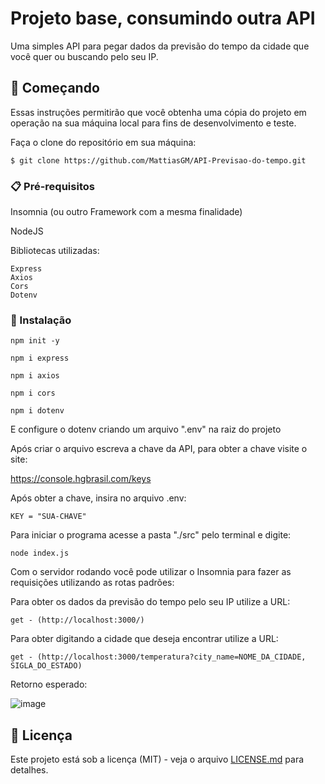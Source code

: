 # Projeto base, consumindo outra API

Uma simples API para pegar dados da previsão do tempo da cidade que você quer ou buscando pelo seu IP.

## 🚀 Começando

Essas instruções permitirão que você obtenha uma cópia do projeto em operação na sua máquina local para fins de desenvolvimento e teste.

Faça o clone do repositório em sua máquina:
```
$ git clone https://github.com/MattiasGM/API-Previsao-do-tempo.git
```
### 📋 Pré-requisitos

Insomnia (ou outro Framework com a mesma finalidade)

NodeJS

Bibliotecas utilizadas:
```
Express
Axios
Cors
Dotenv
```

### 🔧 Instalação

```
npm init -y
```
```
npm i express
```
```
npm i axios
```
```
npm i cors
```
```
npm i dotenv
```

E configure o dotenv criando um arquivo ".env" na raiz do projeto

Após criar o arquivo escreva a chave da API, para obter a chave visite o site:

https://console.hgbrasil.com/keys

Após obter a chave, insira no arquivo .env:
```
KEY = "SUA-CHAVE"
```

Para iniciar o programa acesse a pasta "./src" pelo terminal e digite:
```
node index.js
```

Com o servidor rodando você pode utilizar o Insomnia para fazer as requisições utilizando as rotas padrões:

Para obter os dados da previsão do tempo pelo seu IP utilize a URL:
```
get - (http://localhost:3000/)
```
Para obter digitando a cidade que deseja encontrar utilize a URL:
```
get - (http://localhost:3000/temperatura?city_name=NOME_DA_CIDADE, SIGLA_DO_ESTADO)
```

Retorno esperado:

![image](https://github.com/MattiasGM/API-Previsao-do-tempo/assets/93679727/218406fa-5c75-42b9-9e21-661fcdc1edef)


## 📄 Licença

Este projeto está sob a licença (MIT) - veja o arquivo [LICENSE.md](https://github.com/usuario/projeto/licenca) para detalhes.
